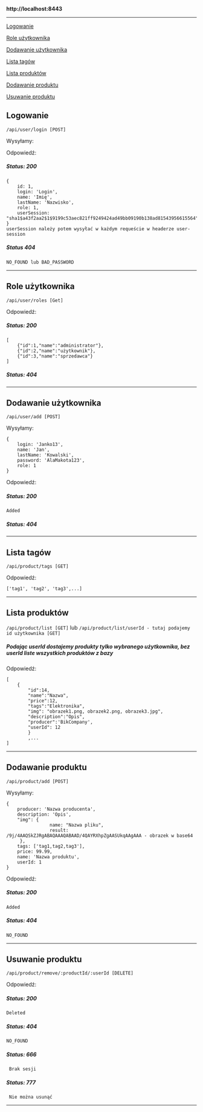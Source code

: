 **http://localhost:8443**
********************************
[Logowanie](#logowanie)

[Role użytkownika](#role-użytkownika)

[Dodawanie użytkownika](#dodawanie-użytkownika)

[Lista tagów](#lista-tagów)

[Lista produktów](#lista-produktów)

[Dodawanie produktu](#dodawanie-produktu)

[Usuwanie produktu](#usuwanie-produktu)

## **Logowanie**

`/api/user/login [POST]`

Wysyłamy: 

    
Odpowiedź:

##### Status: 200
    {
        id: 1,
        login: 'Login', 
        name: 'Imię', 
        lastName: 'Nazwisko', 
        role: 1,
        userSession: "sha1$a43f2aa2$1$9199c53aec821ff9249424ad49bb09190b138ad81543956615564"
    }
    userSession należy potem wysyłać w każdym requeście w headerze user-session

##### Status 404

`NO_FOUND lub BAD_PASSWORD`
********************************

## **Role użytkownika**

`/api/user/roles [Get]`


Odpowiedź:

##### Status: 200
    [
        {"id":1,"name":"administrator"},
        {"id":2,"name":"użytkownik"},
        {"id":3,"name":"sprzedawca"}
    ]
##### Status: 404
********************************

## **Dodawanie użytkownika**

`/api/user/add [POST]`

Wysyłamy:
 
    {
        login: 'Janko13',
        name: 'Jan',
        lastName: 'Kowalski',
        password: 'AlaMakota123',
        role: 1
    }

Odpowiedź:

##### Status: 200
    Added
##### Status: 404
********************************

## **Lista tagów**

`/api/product/tags [GET]`

Odpowiedź:

    ['tag1', 'tag2', 'tag3',...]


********************************

## **Lista produktów**

`/api/product/list [GET]` lub `/api/product/list/userId - tutaj podajemy id użytkownika [GET]`

##### Podając userId dostajemy produkty tylko wybranego użytkownika, bez userId liste wszystkich produktów z bazy

Odpowiedź:
    
    [
        {
            "id":14,
            "name":"Nazwa",
            "price":12,
            "tags":"Elektronika",
            "img": "obrazek1.png, obrazek2.png, obrazek3.jpg",
            "description":"Opis",
            "producer":'BikCompany',
            "userId": 12
            }
            ,...
    ]

********************************

## **Dodawanie produktu**

`/api/product/add [POST]`

Wysyłamy:
 
    {
        producer: 'Nazwa producenta',
        description: 'Opis',
        "img": {
                    name: "Nazwa pliku",
                    result: /9j/4AAQSkZJRgABAQAAAQABAAD/4QAYRXhpZgAASUkqAAgAAA - obrazek w base64
         },
        tags: ['tag1,tag2,tag3'],
        price: 99.99,
        name: 'Nazwa produktu',
        userId: 1
    }

Odpowiedź:

##### Status: 200
    Added
##### Status: 404
    NO_FOUND
********************************

## **Usuwanie produktu**

`/api/product/remove/:productId/:userId [DELETE]`



Odpowiedź:

##### Status: 200
    Deleted
##### Status: 404
    NO_FOUND
##### Status: 666
     Brak sesji
##### Status: 777
     Nie można usunąć
********************************